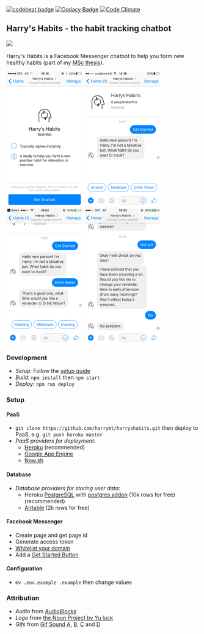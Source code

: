 [![codebeat badge](https://codebeat.co/badges/ba2fcc99-7d37-4d4a-b639-b8745b3381cb)](https://codebeat.co/projects/github-com-harrymt-habit-reward-chatbot-master)
[![Codacy Badge](https://api.codacy.com/project/badge/Grade/dee0a3c7a16a4276b47c27751959c6a6)](https://www.codacy.com/app/harrymt/habit-reward-chatbot?utm_source=github.com&amp;utm_medium=referral&amp;utm_content=harrymt/habit-reward-chatbot&amp;utm_campaign=Badge_Grade)
[![Code Climate](https://codeclimate.com/github/codeclimate/codeclimate/badges/gpa.svg)](https://codeclimate.com/github/codeclimate/codeclimate)

## Harry's Habits - the habit tracking chatbot

[<img src="https://raw.githubusercontent.com/fbsamples/messenger-bot-samples/master/docs/assets/ViewMessenger.png" width="200">](https://m.me/harryshabits/)

Harry's Habits is a Facebook Messenger chatbot to help you form new healthy habits (part of my [MSc thesis](https://www.harrymt.com)).


[<img src="docs/media/1.png" width="200">](https://harrymt.com/harryshabits/)
[<img src="docs/media/2.png" width="200">](https://harrymt.com/harryshabits/)
[<img src="docs/media/3.png" width="200">](https://harrymt.com/harryshabits/)
[<img src="docs/media/4.png" width="200">](https://harrymt.com/harryshabits/)

### Development

- *Setup*: Follow the [setup guide](#setup)
- *Build*: `npm install` then `npm start`
- *Deploy*: `npm run deploy`


### Setup

#### PaaS

- `git clone https://github.com/harrymt/harryshabits.git` then deploy to PaaS, e.g. `git push heroku master`
- *PaaS providers for deployment:*
  - [Heroku](https://www.heroku.com/) (recommended)
  - [Google App Engine](https://cloud.google.com/appengine/)
  - [Now.sh](https://zeit.co/now)

#### Database

- *Database providers for storing user data:*
  - Heroku [PostgreSQL](https://www.postgresql.org/) with [postgres addon](https://elements.heroku.com/addons/heroku-postgresql) (10k rows for free) (recommended)
  - [Airtable](https://airtable.com/) (2k rows for free)

#### Facebook Messenger

- Create page and get page id
- Generate access token
- [Whitelist your domain](https://developers.facebook.com/docs/messenger-platform/webview/extensions)
- Add a [Get Started Button](https://developers.facebook.com/docs/messenger-platform/messenger-profile/get-started-button)

#### Configuration

- `mv .env.example .example` then change values




### Attribution

- *Audio* from [AudioBlocks](https://www.audioblocks.com/stock-audio/)
- *Logo* from [the Noun Project by Yu luck](https://thenounproject.com/term/custom/402041/)
- *Gifs* from [Gif Sound](gifsound.com) [A](https://gifsound.com/?gif=i.imgur.com/DWGKg.gif&v=hwhvByj8YG8&s=10), [B](https://gifsound.com/?gif=s.pikabu.ru/images/previews_comm/2012-09_3/13476044801789.gif&v=E-WHW-QNswE&s=25), [C](https://gifsound.com/?gif=i.imgur.com/1Asrg.gif&v=M11SvDtPBhA&s=45) and [D](https://gifsound.com/?gif=i.imgur.com/SXoCvIw.gif&v=Jmd4OLzhQw0&s=33)
